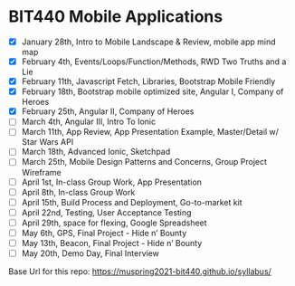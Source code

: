 # BIT440 Mobile Applications

- [X] January 28th, Intro to Mobile Landscape & Review, mobile app mind map
- [X] February 4th, Events/Loops/Function/Methods, RWD Two Truths and a Lie
- [X] February 11th, Javascript Fetch, Libraries, Bootstrap Mobile Friendly
- [X] February 18th, Bootstrap mobile optimized site, Angular I, Company of Heroes
- [X] February 25th, Angular II, Company of Heroes
- [ ] March 4th, Angular III, Intro To Ionic
- [ ] March 11th, App Review, App Presentation Example, Master/Detail w/ Star Wars API
- [ ] March 18th, Advanced Ionic, Sketchpad
- [ ] March 25th, Mobile Design Patterns and Concerns, Group Project Wireframe
- [ ] April 1st, In-class Group Work, App Presentation
- [ ] April 8th, In-class Group Work
- [ ] April 15th, Build Process and Deployment, Go-to-market kit
- [ ] April 22nd, Testing, User Acceptance Testing
- [ ] April 29th, space for flexing, Google Spreadsheet
- [ ] May 6th, GPS, Final Project - Hide n’ Bounty
- [ ] May 13th, Beacon, Final Project - Hide n’ Bounty
- [ ] May 20th, Demo Day, Final Interview

Base Url for this repo: https://muspring2021-bit440.github.io/syllabus/
